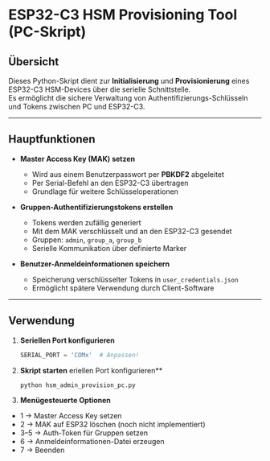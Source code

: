 # ESP32-C3 HSM Provisioning Tool (PC-Skript)

## Übersicht

Dieses Python-Skript dient zur **Initialisierung** und **Provisionierung** eines ESP32-C3 HSM-Devices über die serielle Schnittstelle.  
Es ermöglicht die sichere Verwaltung von Authentifizierungs-Schlüsseln und Tokens zwischen PC und ESP32-C3.  

---

## Hauptfunktionen

- **Master Access Key (MAK) setzen**
  - Wird aus einem Benutzerpasswort per **PBKDF2** abgeleitet  
  - Per Serial-Befehl an den ESP32-C3 übertragen  
  - Grundlage für weitere Schlüsseloperationen  

- **Gruppen-Authentifizierungstokens erstellen**
  - Tokens werden zufällig generiert  
  - Mit dem MAK verschlüsselt und an den ESP32-C3 gesendet  
  - Gruppen: `admin`, `group_a`, `group_b`  
  - Serielle Kommunikation über definierte Marker  

- **Benutzer-Anmeldeinformationen speichern**
  - Speicherung verschlüsselter Tokens in `user_credentials.json`  
  - Ermöglicht spätere Verwendung durch Client-Software  

---

## Verwendung

1. **Seriellen Port konfigurieren**
   ```python
   SERIAL_PORT = 'COMx'  # Anpassen!
   ```
2. **Skript starten**
   eriellen Port konfigurieren**
   ```bash
   python hsm_admin_provision_pc.py
   ```
2. **Menügesteuerte Optionen**

* 1 → Master Access Key setzen
* 2 → MAK auf ESP32 löschen (noch nicht implementiert)
* 3–5 → Auth-Token für Gruppen setzen
* 6 → Anmeldeinformationen-Datei erzeugen
* 7 → Beenden

   


